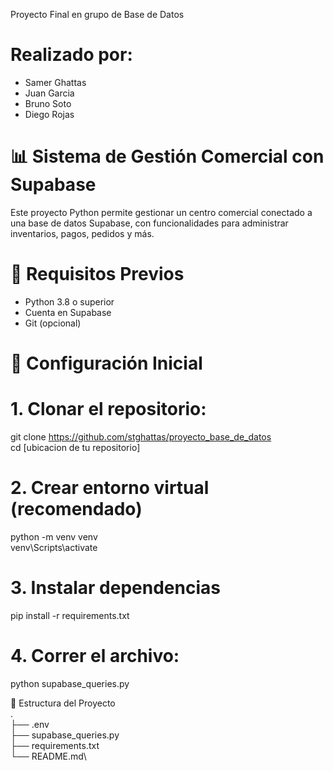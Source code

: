 Proyecto Final en grupo de Base de Datos
# Realizado por:
- Samer Ghattas
- Juan Garcia
- Bruno Soto
- Diego Rojas

# 📊 Sistema de Gestión Comercial con Supabase
Este proyecto Python permite gestionar un centro comercial conectado a una base de datos Supabase, con funcionalidades para administrar inventarios, pagos, pedidos y más.

# 🚀 Requisitos Previos
+ Python 3.8 o superior
+ Cuenta en Supabase
+ Git (opcional)

# 🔧 Configuración Inicial

# 1. Clonar el repositorio:
git clone https://github.com/stghattas/proyecto_base_de_datos \
cd [ubicacion de tu repositorio]

# 2. Crear entorno virtual (recomendado)
python -m venv venv \
venv\Scripts\activate

# 3. Instalar dependencias
pip install -r requirements.txt

# 4. Correr el archivo:
python supabase_queries.py

📂 Estructura del Proyecto\
.\
├── .env\
├── supabase_queries.py\
├── requirements.txt\
└── README.md\
